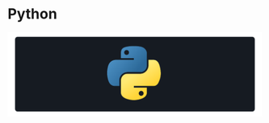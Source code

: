 # Python

<a href="#"><img src="https://github.com/fismael21/fismael21/blob/main/img/background_2/Background_Pack_2_6.png" alt="html" align="center"/></a>
